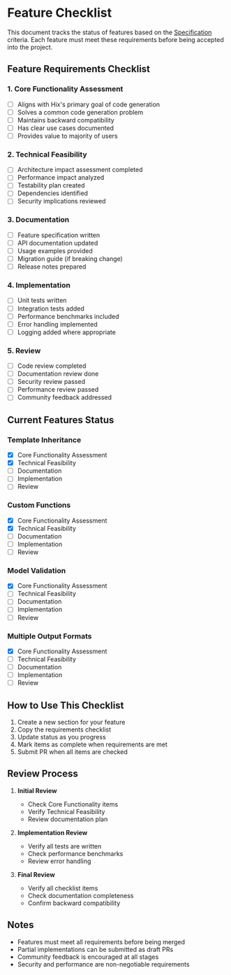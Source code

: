 # Feature Checklist

This document tracks the status of features based on the [Specification](specification.md) criteria. Each feature must meet these requirements before being accepted into the project.

## Feature Requirements Checklist

### 1. Core Functionality Assessment
- [ ] Aligns with Hix's primary goal of code generation
- [ ] Solves a common code generation problem
- [ ] Maintains backward compatibility
- [ ] Has clear use cases documented
- [ ] Provides value to majority of users

### 2. Technical Feasibility
- [ ] Architecture impact assessment completed
- [ ] Performance impact analyzed
- [ ] Testability plan created
- [ ] Dependencies identified
- [ ] Security implications reviewed

### 3. Documentation
- [ ] Feature specification written
- [ ] API documentation updated
- [ ] Usage examples provided
- [ ] Migration guide (if breaking change)
- [ ] Release notes prepared

### 4. Implementation
- [ ] Unit tests written
- [ ] Integration tests added
- [ ] Performance benchmarks included
- [ ] Error handling implemented
- [ ] Logging added where appropriate

### 5. Review
- [ ] Code review completed
- [ ] Documentation review done
- [ ] Security review passed
- [ ] Performance review passed
- [ ] Community feedback addressed

## Current Features Status

### Template Inheritance
- [x] Core Functionality Assessment
- [x] Technical Feasibility
- [ ] Documentation
- [ ] Implementation
- [ ] Review

### Custom Functions
- [x] Core Functionality Assessment
- [x] Technical Feasibility
- [ ] Documentation
- [ ] Implementation
- [ ] Review

### Model Validation
- [x] Core Functionality Assessment
- [ ] Technical Feasibility
- [ ] Documentation
- [ ] Implementation
- [ ] Review

### Multiple Output Formats
- [x] Core Functionality Assessment
- [ ] Technical Feasibility
- [ ] Documentation
- [ ] Implementation
- [ ] Review

## How to Use This Checklist

1. Create a new section for your feature
2. Copy the requirements checklist
3. Update status as you progress
4. Mark items as complete when requirements are met
5. Submit PR when all items are checked

## Review Process

1. **Initial Review**
   - Check Core Functionality items
   - Verify Technical Feasibility
   - Review documentation plan

2. **Implementation Review**
   - Verify all tests are written
   - Check performance benchmarks
   - Review error handling

3. **Final Review**
   - Verify all checklist items
   - Check documentation completeness
   - Confirm backward compatibility

## Notes

- Features must meet all requirements before being merged
- Partial implementations can be submitted as draft PRs
- Community feedback is encouraged at all stages
- Security and performance are non-negotiable requirements 